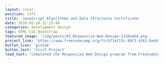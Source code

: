 ```yaml
---
layout: inner
position: left
title: 'JavaScript Algorithms and Data Structures Certificate'
date: 2016-02-20 21:15:00
categories: development design
tags: HTML CSS Bootstrap
featured_image: '/img/posts/03_Responsive-Web-Design-1330x864.png'
project_link: 'https://www.freecodecamp.org/fccbf3af13c-89f3-4361-be64-563af64a1983'
button_icon: 'github'
button_text: 'Visit Project'
lead_text: "Completed the Responsive Web Design program from FreeCodeCamp."
---
```

